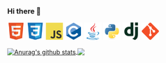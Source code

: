### Hi there 👋

<!--
**IsaacJSandovalC/IsaacJSandovalC** is a ✨ _special_ ✨ repository because its `README.md` (this file) appears on your GitHub profile.

Here are some ideas to get you started:

- 🔭 I’m currently working on ...
- 🌱 I’m currently learning ...
- 👯 I’m looking to collaborate on ...
- 🤔 I’m looking for help with ...
- 💬 Ask me about ...
- 📫 How to reach me: ...
- 😄 Pronouns: ...
- ⚡ Fun fact: ...
-->


<p aling="left">
    <img src="https://github.com/devicons/devicon/blob/master/icons/html5/html5-original.svg" title="HTML" width="40" height="40"/>
    <img src="https://github.com/devicons/devicon/blob/master/icons/css3/css3-original.svg" title="CSS" width="40" height="40"/>
    <img src="https://github.com/devicons/devicon/blob/master/icons/javascript/javascript-original.svg" title="JavaSacript" width="40" height="40"/>
    <img src="https://github.com/devicons/devicon/blob/master/icons/c/c-original.svg" title="C" width="40" height="40"/>  
    <img src="https://github.com/devicons/devicon/blob/master/icons/java/java-original.svg" title="Java" width="40" height="40"/>  
    <img src="https://github.com/devicons/devicon/blob/master/icons/python/python-original.svg" title="PYTHON"  width="40" height="40"/> 
    <img src="https://github.com/devicons/devicon/blob/master/icons/django/django-plain.svg" title="Django" width="40" height="40"/>
    <img src="https://github.com/devicons/devicon/blob/master/icons/git/git-original.svg" title="GIT" width="40" height="40"/> 
</p> 



<a href="https://github.com/IsaacJSandovalC">
    <img align="center" src="https://github-readme-stats.vercel.app/api?username=IsaacJSandovalC&show_icons=true&include_all_commits=true&theme=buefy&hide_border=true" alt="Anurag's github stats" />
</a> 
<a href="https://github.com/IsaacJSandovalC">
    <img align="center" src="https://github-readme-stats.vercel.app/api/top-langs/?username=IsaacJSandovalC&layout=compact&theme=buefy&hide_border=true" />
</a> 
